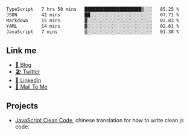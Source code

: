 <!--START_SECTION:waka-->

```txt
TypeScript   7 hrs 50 mins   █████████████████████▒░░░   85.25 %
JSON         42 mins         ██░░░░░░░░░░░░░░░░░░░░░░░   07.71 %
Markdown     15 mins         ▓░░░░░░░░░░░░░░░░░░░░░░░░   02.83 %
YAML         14 mins         ▓░░░░░░░░░░░░░░░░░░░░░░░░   02.61 %
JavaScript   7 mins          ▒░░░░░░░░░░░░░░░░░░░░░░░░   01.38 %
```

<!--END_SECTION:waka-->

## Link me

- [📕 Blog](https://chris-yu.vercel.app/)
- [🏖️ Twitter](https://twitter.com/yuetong3yu)
- [🧳 Linkedin](https://www.linkedin.com/in/yuetong3yu)
- [📧 Mail To Me](mailto:yuetong3yu@gmail.com)


## Projects 

- [JavaScript Clean Code](https://js-clean-code-cn.vercel.app/), chinese translation for how to write clean js code.
